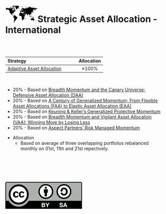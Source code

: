 <a name="top"> </a> <img align='left' alt='Logo' src='./files/world.svg' width='20%'>
                      
# Strategic Asset Allocation - International

<br/>
<br/>

| **Strategy** &nbsp; &nbsp; &nbsp; &nbsp; &nbsp; &nbsp; &nbsp; &nbsp; &nbsp; &nbsp; &nbsp; &nbsp; &nbsp; &nbsp; &nbsp; &nbsp; &nbsp; &nbsp; &nbsp; &nbsp;                           |**Allocation**|
|:------------------------------------------------------|:------------:|
| <a href="#aa"> Adaptive Asset Allocation </a>         |     ≈100%    |

<br/>

* 20% - Based on [Breadth Momentum and the Canary Universe: Defensive Asset Allocation (DAA)](https://papers.ssrn.com/sol3/papers.cfm?abstract_id=3212862)
* 20% - Based on [A Century of Generalized Momentum; From Flexible Asset Allocations (FAA) to Elastic Asset Allocation (EAA)](https://papers.ssrn.com/sol3/papers.cfm?abstract_id=2543979)
* 20% - Based on [Keuning & Keller’s Generalized Protective Momentum](https://allocatesmartly.com/keuning-kellers-generalized-protective-momentum/)
* 20% - Based on [Breadth Momentum and Vigilant Asset Allocation (VAA): Winning More by Losing Less](https://papers.ssrn.com/sol3/papers.cfm?abstract_id=3002624)
* 20% - Based on [Aspect Partners’ Risk Managed Momentum](https://allocatesmartly.com/aspect-partners-risk-managed-momentum/)

- Allocation 
    - Based on average of three overlapping portfolios rebalanced monthly on 01st, 11th and 21st repectively.

<br/>
<br/>
<br/>
<br/>

![Creative Commons](./files/cc-by-sa.svg)

